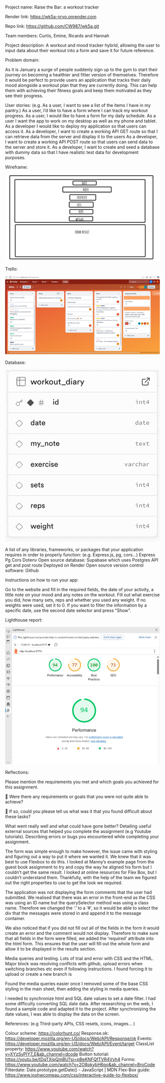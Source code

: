 Project name: Raise the Bar: a workout tracker

Render link: https://wk5a-nryo.onrender.com

Repo link: https://github.com/CW987/wk5a.git 

Team members: Curtis, Emine, Ricards and Hannah 


Project description:
A workout and mood tracker hybrid, allowing the user to input data about their workout into a form and save it for future reference. 



Problem domain: 

As it is January a surge of people suddenly sign up to the gym to start their journey on becoming a healthier and fitter version of themselves. Therefore it would be perfect to provide users an application that tracks their daily mood alongside a workout plan that they are currently doing. This can help them with achieving their fitness goals and keep them motivated as they see their progress.

User stories:
(e.g. As a user, I want to see a list of the items I have in my pantry.)
As a user, I’d like to have a form where I can track my workout progress.
 As a user, I would like to have a form for my daily schedule.
As a user I want the app to work on my desktop as well as my phone and tablet. 
As a developer I would like to deploy my application so that users can access it.
 As a developer, I want to create a working API GET route so that I can retrieve data from the server and display it to the users
 As a developer, I want to create a working API POST route so that users can send data to the server and store it.
As a developer, I want to create and seed a database with dummy data so that I have realistic test data for development purposes.

Wireframe:

![task management](/Wireframe.jpg "Our Trello steps")

Trello:

![task management](/Trello.jpg "Our Trello steps")



Database:

![Database](/database.jpg "Our Database on Supabase")


A list of any libraries, frameworks, or packages that your application requires in order to properly function:
(e.g. Express.js, pg, cors...)
Express
Pg
Cors
Dotenv
Open source database: Supabase which uses Postgres
API get and post route
Deployed on Render
Open source version control software: Github

Instructions on how to run your app:

Go to the website and fill in the required fields, the date of your activity, a little note on your mood and any notes on the workout.
 Fill out what exercise you did, how many sets, reps and whether you used any weight. 
If no weights were used, set it to 0. 
If you want to filter the information  by a specific date, use the second date selector and press “Show”.



Lighthouse report:

![LightHouse](/lighthouse.jpg "Our Light House Report")


Reflections:

Please mention the requirements you met and which goals you achieved for this assignment.

🎯 Were there any requirements or goals that you were not quite able to achieve?

🎯 If so, could you please tell us what was it that you found difficult about these tasks?
 
What went really well and what could have gone better?
Detailing useful external sources that helped you complete the assignment (e.g Youtube tutorials).
Describing errors or bugs you encountered while completing your assignment.

The form was simple enough to make however, the issue came with styling and figuring out a way to put it where we wanted it. We knew that it was best to use Flexbox to do this. I looked at Manny’s example page from the guest book assignment to try and copy the way he aligned his form but I couldn’t get the same result. I looked at online resources for Flex Box, but I couldn’t understand them. Thankfully, with the help of the team we figured out the right properties to use to get the look we required.


The application was not displaying the form comments that the user had submitted. We realised that there was an error in the front-end as the CSS was using an ID name but the querySelector method was using a class name. Therefore we changed the ‘.’ to a ‘#’, so it would be able to select the div that the messages were stored in and append it to the message container. 

We also noticed that if you did not fill out all of the fields in the form it would create an error and the comment would not display. Therefore to make sure that all fields in the form were filled, we added the ‘required’ attribute into the html form. This ensures that the user will fill out the whole form and allow it to be displayed in the results section. 

Media queries and testing. Lots of trial and error with CSS and the HTML. Major block was resolving conflicts with github, upload errors when switching branches etc even if following instructions. I found forcing it to upload or create a new branch is 

Found the media queries easier once I removed some of the base CSS styling in the main sheet, then adding the styling in media queries. 

I needed to synchronize html and SQL date values ​​to set a date filter. I had some difficulty converting SQL date data. After researching on the web, I found a sample code and adapted it to the project. After synchronizing the date values, I was able to display the data on the screen.


References:
(e.g Third-party APIs, CSS resets, icons, images... )

Colour scheme:
https://colorhunt.co/
Response.ok:
https://developer.mozilla.org/en-US/docs/Web/API/Response/ok 
Events:
https://developer.mozilla.org/en-US/docs/Web/API/Event/target 
ClassList property:
https://www.youtube.com/watch?v=XYzSyPlY7_E&ab_channel=dcode
Button tutorial:
https://youtu.be/tDqTXipQmBU?si=pBeKNFQfTVR4Vyh4
Forms:
https://www.youtube.com/watch?v=2O8pkybH6po&ab_channel=BroCode
Filterdate:
Date.prototype.getDate() - JavaScript | MDN
Flex-Box guide:
https://www.joshwcomeau.com/css/interactive-guide-to-flexbox/

